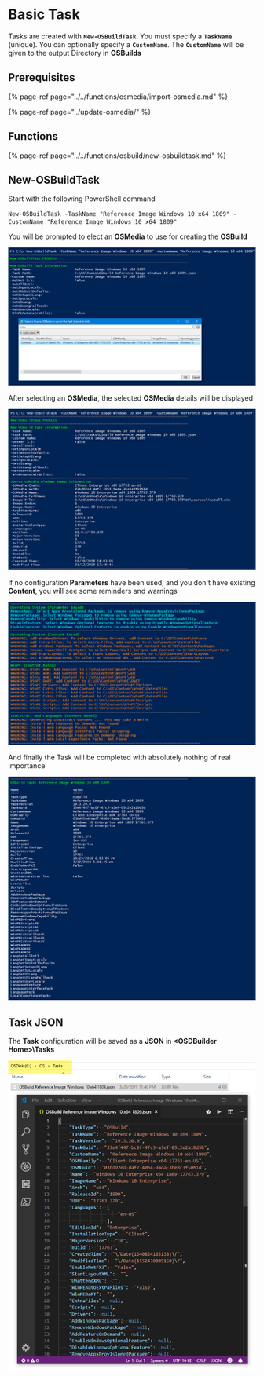 # Basic Task

Tasks are created with **`New-OSBuildTask`**.  You must specify a **`TaskName`** \(unique\).  You can optionally specify a **`CustomName`**.  The **`CustomName`** will be given to the output Directory in **OSBuilds**

## Prerequisites

{% page-ref page="../../functions/osmedia/import-osmedia.md" %}

{% page-ref page="../update-osmedia/" %}

## Functions

{% page-ref page="../../functions/osbuild/new-osbuildtask.md" %}

## **New-OSBuildTask**

Start with the following PowerShell command

```text
New-OSBuildTask -TaskName "Reference Image Windows 10 x64 1809" -CustomName "Reference Image Windows 10 x64 1809"
```

You will be prompted to elect an **OSMedia** to use for creating the **OSBuild**

![](../../../../.gitbook/assets/image%20%28173%29.png)

After selecting an **OSMedia**, the selected **OSMedia** details will be displayed

![](../../../../.gitbook/assets/image%20%2840%29.png)

If no configuration **Parameters** have been used, and you don't have existing **Content**, you will see some reminders and warnings

![](../../../../.gitbook/assets/image%20%28117%29.png)

And finally the Task will be completed with absolutely nothing of real importance

![](../../../../.gitbook/assets/image%20%28242%29.png)

## Task JSON

The **Task** configuration will be saved as a **JSON** in **&lt;OSDBuilder Home&gt;\Tasks**

![](../../../../.gitbook/assets/image%20%2865%29.png)




